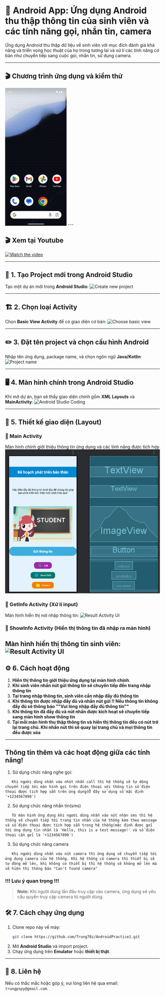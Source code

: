 # 📱 Android App: Ứng dụng Android thu thập thông tin của sinh viên và các tính năng gọi, nhắn tin, camera

Ứng dụng Android thu thập dữ liệu về sinh viên với mục đích đánh giá khả năng và triển vọng học thuật của họ trong tương lai và xử lí các tính năng cơ bản như chuyển tiếp sang cuộc gọi, nhắn tin, sử dụng camera.

---
## 🎬 Chương trình ứng dụng và kiểm thử
<img src="images/output.gif" width="200" alt="Demo GIF">
---

##  🎬 Xem tại Youtube
[![Watch the video](https://img.youtube.com/vi/cjbWnHLpAec/maxresdefault.jpg)](https://youtube.com/shorts/cjbWnHLpAec)



---

## 🚀 1. Tạo Project mới trong Android Studio
Tạo một dự án mới trong **Android Studio**:
![Create new project](images/1.png)

---

## 🏗️ 2. Chọn loại Activity
Chọn **Basic View Activity** để có giao diện cơ bản:
![Choose basic view](images/2.png)

---

## ✏️ 3. Đặt tên project và chọn cấu hình Android
Nhập tên ứng dụng, package name, và chọn ngôn ngữ **Java/Kotlin**:
![Project name](images/3.png)

---

## 🖥️ 4. Màn hình chính trong Android Studio
Khi mở dự án, bạn sẽ thấy giao diện chính gồm **XML Layouts** và **MainActivity**:
![Android Studio Coding](images/4.png)

---

## 🎨 5. Thiết kế giao diện (Layout)

### 🔹 Main Activity
Màn hình chính giới thiệu thông tin ứng dụng và các tính năng được tích hợp
![Main Activity UI](images/a2.png)

### 🔹 GetInfo Activity (Xử lí input)
Màn hình hiển thị nơi nhập thông tin:
![Result Activity UI](images/6.png)

### 🔹 ShowInfo Activity (Hiển thị thông tin đã nhập ra màn hình)
Màn hình hiển thị thông tin sinh viên:
![Result Activity UI](images/6.png)
---

## ⚙️ 6. Cách hoạt động

1. **Hiển thị thông tin giới thiệu ứng dụng tại màn hình chính**.
2. **Khi sinh viên nhấn nút gửi thông tin sẽ chuyển tiếp đến trang nhập thông tin**
3. **Tại trang nhập thông tin, sinh viên cần nhập đầy đủ thông tin**
4. **Khi thông tin được nhập đầy đủ và nhấn nút gửi !! Nếu thông tin không đầy đủ sẽ thông báo ""Vui lòng nhập đầy đủ thông tin""**
5. **Khi thông tin đã đầy đủ và nút nhấn được kích hoạt sẽ chuyển tiếp sang màn hình show thông tin**
6. **Tại mỗi màn hình thu thập thông tin và hiển thị thông tin đều có nút trở lại trang chủ. Khi nhấn nút thì sẽ quay lại trang chủ và mọi thông tin đều được xóa**
---

## Thông tin thêm và các hoạt động giữa các tính năng!
1. Sử dụng chức năng nghe gọi:
```
   Khi người dùng nhấn vào nhút nhấn call thì hệ thống sẽ tự dộng chuyển tiếp tới màn hình gọi trên điện thoại với thông tin số điện thoại được tích hợp sẵn trên ứng dụng(Ở đây sử dụng số mặc định '+1234567890')
```
2. Sử dụng chức năng nhắn tin(sms)
```
   Từ màn hình ứng dụng khi người dùng nhấn vào nút nhận sms thì hệ thống sẽ chuyển tiếp tới trang tin nhắn của hệ thống kèm theo message và số điện thoại được tích hợp sẵn trong hệ thống(mặc định được gửi tới ứng dụng tin nhắn là 'Hello, this is a test message!' và số điện thoại cần gửi là '+1234567890')
```
3. Sử dụng chức năng camera 
```
   Khi người dùng nhấn vào nút camera thì ứng dụng sẽ chuyển tiếp tới ứng dụng camera của hệ thống. Khi hệ thống có camera thì thiết bị sẽ tự động mở lên, khi không có thiết bị thì hệ thống sẽ không mở lên mà sẽ hiện thị thông báo "Can't found camera"
```
### !!! Lưu ý quan trọng !!!
> **Note:** Khi người dùng lần đầu truy cập vào camera, ứng dụng sẽ yêu cầu quyền truy cập camera từ người dùng.

## 🛠️ 7. Cách chạy ứng dụng

1. Clone repo này về máy:
   ```sh
   git clone https://github.com/Trung78z/AndroidPractice1.git
   ```
2. Mở **Android Studio** và import project.
3. Chạy ứng dụng trên **Emulator** hoặc **thiết bị thật**.


---

## 📩 8. Liên hệ
Nếu có thắc mắc hoặc góp ý, vui lòng liên hệ qua email: `trungpspy@gmail.com`.